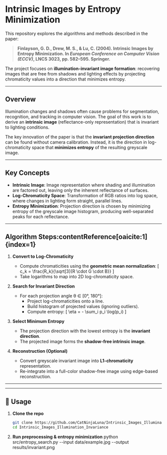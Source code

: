 # Intrinsic Images by Entropy Minimization

This repository explores the algorithms and methods described in the paper:

> **Finlayson, G. D., Drew, M. S., & Lu, C. (2004). Intrinsic Images by Entropy Minimization. In _European Conference on Computer Vision (ECCV)_, LNCS 3023, pp. 582–595. Springer.**

The project focuses on **illumination-invariant image formation**: recovering images that are free from shadows and lighting effects by projecting chromaticity values into a direction that minimizes entropy.

---

## Overview

Illumination changes and shadows often cause problems for segmentation, recognition, and tracking in computer vision. The goal of this work is to derive an **intrinsic image** (reflectance-only representation) that is invariant to lighting conditions.

The key innovation of the paper is that the **invariant projection direction** can be found without camera calibration. Instead, it is the direction in log-chromaticity space that **minimizes entropy** of the resulting greyscale image.

---

## Key Concepts

-  **Intrinsic Image**: Image representation where shading and illumination are factored out, leaving only the inherent reflectance of surfaces.
-  **Log-Chromaticity Space**: Transformation of RGB ratios into log space, where changes in lighting form straight, parallel lines.
-  **Entropy Minimization**: Projection direction is chosen by minimizing entropy of the greyscale image histogram, producing well-separated peaks for each reflectance.

---

## Algorithm Steps:contentReference[oaicite:1]{index=1}

1. **Convert to Log-Chromaticity**

   -  Compute chromaticities using the **geometric mean normalization**:
      \[
      c_k = \frac{R_k}{\sqrt[3]{R \cdot G \cdot B}}
      \]
   -  Take logarithms to map into 2D log-chromaticity space.

2. **Search for Invariant Direction**

   -  For each projection angle θ ∈ [0°, 180°]:
      -  Project log-chromaticities onto a line.
      -  Build histogram of projected values (ignoring outliers).
      -  Compute entropy:
         \[
         \eta = - \sum_i p_i \log(p_i)
         \]

3. **Select Minimum Entropy**

   -  The projection direction with the lowest entropy is the **invariant direction**.
   -  The projected image forms the **shadow-free intrinsic image**.

4. **Reconstruction (Optional)**
   -  Convert greyscale invariant image into **L1-chromaticity** representation.
   -  Re-integrate into a full-color shadow-free image using edge-based reconstruction.

---

---

## 🚀 Usage

1. **Clone the repo**

   ```bash
   git clone https://github.com/CatNinjaLuna/Intrinsic_Images_Illumination_Invariance.git
   cd Intrinsic_Images_Illumination_Invariance

   ```

2. **Run preprocessing & entropy minimization**
   python src/entropy_search.py --input data/example.jpg --output results/invariant.png
